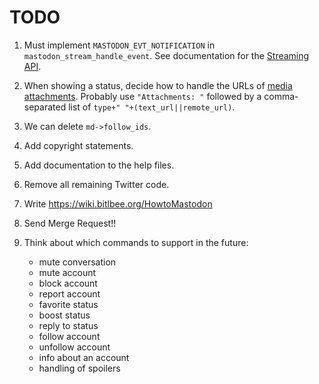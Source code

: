 # TODO

1. Must implement `MASTODON_EVT_NOTIFICATION` in
   `mastodon_stream_handle_event`. See documentation for
   the
   [Streaming API](https://github.com/tootsuite/documentation/blob/master/Using-the-API/Streaming-API.md).

1. When showing a status, decide how to handle the URLs
   of
   [media attachments](https://github.com/tootsuite/documentation/blob/master/Using-the-API/API.md#attachment).
   Probably use `"Attachments: "` followed by a comma-separated list
   of `type+" "+(text_url||remote_url)`.

1. We can delete `md->follow_ids`.

1. Add copyright statements.

1. Add documentation to the help files.

1. Remove all remaining Twitter code.

1. Write https://wiki.bitlbee.org/HowtoMastodon

1. Send Merge Request!!

1. Think about which commands to support in the future:

	- mute conversation
	- mute account
	- block account
	- report account
	- favorite status
	- boost status
	- reply to status
	- follow account
	- unfollow account
	- info about an account
	- handling of spoilers
	
